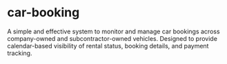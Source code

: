 # car-booking
A simple and effective system to monitor and manage car bookings across company-owned and subcontractor-owned vehicles. Designed to provide calendar-based visibility of rental status, booking details, and payment tracking.
